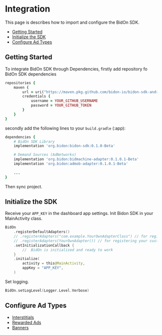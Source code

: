 # Integration

This page is describes how to import and configure the BidOn SDK. 

- [Getting Started](#getting-started) 
- [Initialize the SDK](#initialize-the-sdk)
- [Configure Ad Types](#configure-ad-types)
  
## Getting Started 

To integrate BidOn SDK through Dependencies, firstly add repository fo BidOn SDK dependencies
```ruby
repositories {
    maven {
        url = uri("https://maven.pkg.github.com/bidon-io/bidon-sdk-android")
        credentials {
            username = YOUR_GITHUB_USERNAME
            password = YOUR_GITHUB_TOKEN
        }
    }
}        
```

secondly add the following lines to your `build.gradle` (:app):

``` ruby
dependencies {
    # BidOn SDK Library
    implementation 'org.bidon:bidon-sdk:0.1.0-Beta'

    # Demand Sources (AdNetworks)
    implementation 'org.bidon:bidmachine-adapter:0.1.0.1-Beta'
    implementation 'org.bidon:admob-adapter:0.1.0.1-Beta'
    
    ... 
}

```
Then sync project.


## Initialize the SDK

Receive your `APP_KEY` in the dashboard app settings. Init Bidon SDK in your MainActivity class.

```kotlin
BidOn
    .registerDefaultAdapters()
    // .registerAdapters("com.example.YourOwnAdapterClass") // for registering your custom Adapter (AdNetwork) by class name
    // .registerAdapters(YourOwnAdapter()) // for registering your custom Adapter (AdNetwork) by instance. Instance should be initialized and ready to work
    .setInitializationCallback {
        //  BidOn is initialized and ready to work
    }
    .initialize(
        activity = this@MainActivity,
        appKey = "APP_KEY",
    )
```

Set logging.
```kotlin
BidOn.setLogLevel(Logger.Level.Verbose)
```

## Configure Ad Types

- [Interstitials](ad-formats/interstitial.md)
- [Rewarded Ads](ad-formats/rewarded.md)
- [Banners](ad-formats/banner.md)
